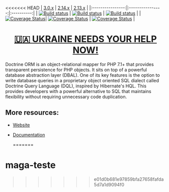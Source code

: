 <<<<<<< HEAD
| [3.0.x][3.0] | [2.14.x][2.14] | [2.13.x][2.13] |
|:----------------:|:----------------:|:----------:|
| [![Build status][3.0 image]][3.0] | [![Build status][2.14 image]][2.14] | [![Build status][2.13 image]][2.13] |
| [![Coverage Status][3.0 coverage image]][3.0 coverage]| [![Coverage Status][2.14 coverage image]][2.14 coverage] | [![Coverage Status][2.13 coverage image]][2.13 coverage]  |

[<h1 align="center">🇺🇦 UKRAINE NEEDS YOUR HELP NOW!</h1>](https://www.doctrine-project.org/stop-war.html)

Doctrine ORM is an object-relational mapper for PHP 7.1+ that provides transparent persistence
for PHP objects. It sits on top of a powerful database abstraction layer (DBAL). One of its key features
is the option to write database queries in a proprietary object oriented SQL dialect called Doctrine Query Language (DQL),
inspired by Hibernate's HQL. This provides developers with a powerful alternative to SQL that maintains flexibility
without requiring unnecessary code duplication.


## More resources:

* [Website](http://www.doctrine-project.org)
* [Documentation](https://www.doctrine-project.org/projects/doctrine-orm/en/stable/index.html)


  [3.0 image]: https://github.com/doctrine/orm/actions/workflows/continuous-integration.yml/badge.svg?branch=3.0.x
  [3.0]: https://github.com/doctrine/orm/tree/3.0.x
  [3.0 coverage image]: https://codecov.io/gh/doctrine/orm/branch/3.0.x/graph/badge.svg
  [3.0 coverage]: https://codecov.io/gh/doctrine/orm/branch/3.0.x
  [2.14 image]: https://github.com/doctrine/orm/actions/workflows/continuous-integration.yml/badge.svg?branch=2.14.x
  [2.14]: https://github.com/doctrine/orm/tree/2.14.x
  [2.14 coverage image]: https://codecov.io/gh/doctrine/orm/branch/2.14.x/graph/badge.svg
  [2.14 coverage]: https://codecov.io/gh/doctrine/orm/branch/2.14.x
  [2.13 image]: https://github.com/doctrine/orm/actions/workflows/continuous-integration.yml/badge.svg?branch=2.13.x
  [2.13]: https://github.com/doctrine/orm/tree/2.13.x
  [2.13 coverage image]: https://codecov.io/gh/doctrine/orm/branch/2.13.x/graph/badge.svg
  [2.13 coverage]: https://codecov.io/gh/doctrine/orm/branch/2.13.x
=======
# maga-teste
>>>>>>> e01d0b681e97859bfa27658fafda5d7a1d9094f0
